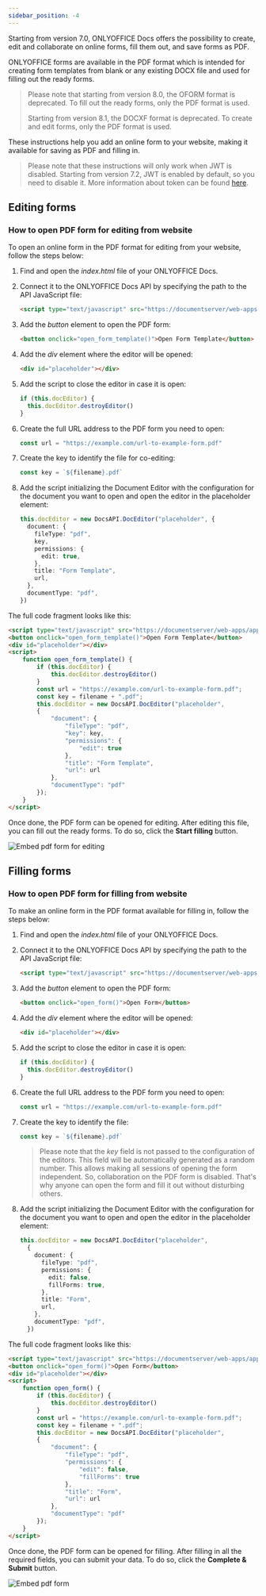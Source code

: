 ```yaml
---
sidebar_position: -4
---
```


Starting from version 7.0, ONLYOFFICE Docs offers the possibility to create, edit and collaborate on online forms, fill them out, and save forms as PDF.

ONLYOFFICE forms are available in the PDF format which is intended for creating form templates from blank or any existing DOCX file and used for filling out the ready forms.

> Please note that starting from version 8.0, the OFORM format is deprecated. To fill out the ready forms, only the PDF format is used.
>
> Starting from version 8.1, the DOCXF format is deprecated. To create and edit forms, only the PDF format is used.

These instructions help you add an online form to your website, making it available for saving as PDF and filling in.

> Please note that these instructions will only work when JWT is disabled. Starting from version 7.2, JWT is enabled by default, so you need to disable it. More information about token can be found [here](../../Additional%20API/Signature/Signature.md).

## Editing forms

### How to open PDF form for editing from website

To open an online form in the PDF format for editing from your website, follow the steps below:

1. Find and open the *index.html* file of your ONLYOFFICE Docs.

2. Connect it to the ONLYOFFICE Docs API by specifying the path to the API JavaScript file:

   ``` html
   <script type="text/javascript" src="https://documentserver/web-apps/apps/api/documents/api.js"></script>
   ```

3. Add the *button* element to open the PDF form:

   ``` html
   <button onclick="open_form_template()">Open Form Template</button>
   ```

4. Add the *div* element where the editor will be opened:

   ``` html
   <div id="placeholder"></div>
   ```

5. Add the script to close the editor in case it is open:

   ``` ts
   if (this.docEditor) {
     this.docEditor.destroyEditor()
   }
   ```

6. Create the full URL address to the PDF form you need to open:

   ``` ts
   const url = "https://example.com/url-to-example-form.pdf"
   ```

7. Create the key to identify the file for co-editing:

   ``` ts
   const key = `${filename}.pdf`
   ```

8. Add the script initializing the Document Editor with the configuration for the document you want to open and open the editor in the placeholder element:

   ``` ts
   this.docEditor = new DocsAPI.DocEditor("placeholder", {
     document: {
       fileType: "pdf",
       key,
       permissions: {
         edit: true,
       },
       title: "Form Template",
       url,
     },
     documentType: "pdf",
   })
   ```

The full code fragment looks like this:

``` html
<script type="text/javascript" src="https://documentserver/web-apps/apps/api/documents/api.js"></script>
<button onclick="open_form_template()">Open Form Template</button>
<div id="placeholder"></div>
<script>
    function open_form_template() {
        if (this.docEditor) {
            this.docEditor.destroyEditor()
        }
        const url = "https://example.com/url-to-example-form.pdf";
        const key = filename + ".pdf";
        this.docEditor = new DocsAPI.DocEditor("placeholder",
        {
            "document": {
                "fileType": "pdf",
                "key": key,
                "permissions": {
                    "edit": true
                },
                "title": "Form Template",
                "url": url
            },
            "documentType": "pdf"
        });
    }
</script>
```

Once done, the PDF form can be opened for editing. After editing this file, you can fill out the ready forms. To do so, click the **Start filling** button.

![Embed pdf form for editing](/assets/images/editor/embed-pdf-for-editing.png)

## Filling forms

### How to open PDF form for filling from website

To make an online form in the PDF format available for filling in, follow the steps below:

1. Find and open the *index.html* file of your ONLYOFFICE Docs.

2. Connect it to the ONLYOFFICE Docs API by specifying the path to the API JavaScript file:

   ``` html
   <script type="text/javascript" src="https://documentserver/web-apps/apps/api/documents/api.js"></script>
   ```

3. Add the *button* element to open the PDF form:

   ``` html
   <button onclick="open_form()">Open Form</button>
   ```

4. Add the *div* element where the editor will be opened:

   ``` html
   <div id="placeholder"></div>
   ```

5. Add the script to close the editor in case it is open:

   ``` ts
   if (this.docEditor) {
     this.docEditor.destroyEditor()
   }
   ```

6. Create the full URL address to the PDF form you need to open:

   ``` ts
   const url = "https://example.com/url-to-example-form.pdf"
   ```

7. Create the key to identify the file:

   ``` ts
   const key = `${filename}.pdf`
   ```

   > Please note that the *key* field is not passed to the configuration of the editors. This field will be automatically generated as a random number. This allows making all sessions of opening the form independent. So, collaboration on the PDF form is disabled. That's why anyone can open the form and fill it out without disturbing others.

8. Add the script initializing the Document Editor with the configuration for the document you want to open and open the editor in the placeholder element:

   ``` ts
   this.docEditor = new DocsAPI.DocEditor("placeholder",
     {
       document: {
         fileType: "pdf",
         permissions: {
           edit: false,
           fillForms: true,
         },
         title: "Form",
         url,
       },
       documentType: "pdf",
     })
   ```

The full code fragment looks like this:

``` html
<script type="text/javascript" src="https://documentserver/web-apps/apps/api/documents/api.js"></script>
<button onclick="open_form()">Open Form</button>
<div id="placeholder"></div>
<script>
    function open_form() {
        if (this.docEditor) {
            this.docEditor.destroyEditor()
        }
        const url = "https://example.com/url-to-example-form.pdf";
        const key = filename + ".pdf";
        this.docEditor = new DocsAPI.DocEditor("placeholder",
        {
            "document": {
                "fileType": "pdf",
                "permissions": {
                    "edit": false,
                    "fillForms": true
                },
                "title": "Form",
                "url": url
            },
            "documentType": "pdf"
        });
    }
</script>
```

Once done, the PDF form can be opened for filling. After filling in all the required fields, you can submit your data. To do so, click the **Complete & Submit** button.

![Embed pdf form](/assets/images/editor/embed-pdf.png)
